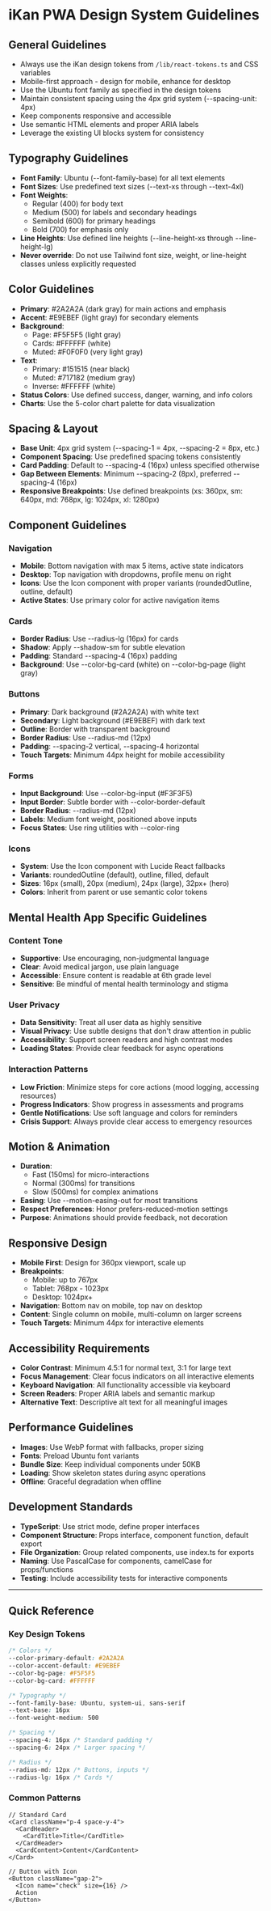# iKan PWA Design System Guidelines

## General Guidelines

* Always use the iKan design tokens from `/lib/react-tokens.ts` and CSS variables
* Mobile-first approach - design for mobile, enhance for desktop  
* Use the Ubuntu font family as specified in the design tokens
* Maintain consistent spacing using the 4px grid system (--spacing-unit: 4px)
* Keep components responsive and accessible
* Use semantic HTML elements and proper ARIA labels
* Leverage the existing UI blocks system for consistency

## Typography Guidelines

* **Font Family**: Ubuntu (--font-family-base) for all text elements
* **Font Sizes**: Use predefined text sizes (--text-xs through --text-4xl)
* **Font Weights**: 
  - Regular (400) for body text
  - Medium (500) for labels and secondary headings  
  - Semibold (600) for primary headings
  - Bold (700) for emphasis only
* **Line Heights**: Use defined line heights (--line-height-xs through --line-height-lg)
* **Never override**: Do not use Tailwind font size, weight, or line-height classes unless explicitly requested

## Color Guidelines

* **Primary**: #2A2A2A (dark gray) for main actions and emphasis
* **Accent**: #E9EBEF (light gray) for secondary elements
* **Background**: 
  - Page: #F5F5F5 (light gray)
  - Cards: #FFFFFF (white)
  - Muted: #F0F0F0 (very light gray)
* **Text**: 
  - Primary: #151515 (near black)
  - Muted: #717182 (medium gray)
  - Inverse: #FFFFFF (white)
* **Status Colors**: Use defined success, danger, warning, and info colors
* **Charts**: Use the 5-color chart palette for data visualization

## Spacing & Layout

* **Base Unit**: 4px grid system (--spacing-1 = 4px, --spacing-2 = 8px, etc.)
* **Component Spacing**: Use predefined spacing tokens consistently
* **Card Padding**: Default to --spacing-4 (16px) unless specified otherwise
* **Gap Between Elements**: Minimum --spacing-2 (8px), preferred --spacing-4 (16px)
* **Responsive Breakpoints**: Use defined breakpoints (xs: 360px, sm: 640px, md: 768px, lg: 1024px, xl: 1280px)

## Component Guidelines

### Navigation
* **Mobile**: Bottom navigation with max 5 items, active state indicators
* **Desktop**: Top navigation with dropdowns, profile menu on right
* **Icons**: Use the Icon component with proper variants (roundedOutline, outline, default)
* **Active States**: Use primary color for active navigation items

### Cards
* **Border Radius**: Use --radius-lg (16px) for cards
* **Shadow**: Apply --shadow-sm for subtle elevation
* **Padding**: Standard --spacing-4 (16px) padding
* **Background**: Use --color-bg-card (white) on --color-bg-page (light gray)

### Buttons
* **Primary**: Dark background (#2A2A2A) with white text
* **Secondary**: Light background (#E9EBEF) with dark text  
* **Outline**: Border with transparent background
* **Border Radius**: Use --radius-md (12px)
* **Padding**: --spacing-2 vertical, --spacing-4 horizontal
* **Touch Targets**: Minimum 44px height for mobile accessibility

### Forms
* **Input Background**: Use --color-bg-input (#F3F3F5)
* **Input Border**: Subtle border with --color-border-default
* **Border Radius**: --radius-md (12px)
* **Labels**: Medium font weight, positioned above inputs
* **Focus States**: Use ring utilities with --color-ring

### Icons
* **System**: Use the Icon component with Lucide React fallbacks
* **Variants**: roundedOutline (default), outline, filled, default
* **Sizes**: 16px (small), 20px (medium), 24px (large), 32px+ (hero)
* **Colors**: Inherit from parent or use semantic color tokens

## Mental Health App Specific Guidelines

### Content Tone
* **Supportive**: Use encouraging, non-judgmental language
* **Clear**: Avoid medical jargon, use plain language
* **Accessible**: Ensure content is readable at 6th grade level
* **Sensitive**: Be mindful of mental health terminology and stigma

### User Privacy
* **Data Sensitivity**: Treat all user data as highly sensitive
* **Visual Privacy**: Use subtle designs that don't draw attention in public
* **Accessibility**: Support screen readers and high contrast modes
* **Loading States**: Provide clear feedback for async operations

### Interaction Patterns
* **Low Friction**: Minimize steps for core actions (mood logging, accessing resources)
* **Progress Indicators**: Show progress in assessments and programs
* **Gentle Notifications**: Use soft language and colors for reminders
* **Crisis Support**: Always provide clear access to emergency resources

## Motion & Animation

* **Duration**: 
  - Fast (150ms) for micro-interactions
  - Normal (300ms) for transitions
  - Slow (500ms) for complex animations
* **Easing**: Use --motion-easing-out for most transitions
* **Respect Preferences**: Honor prefers-reduced-motion settings
* **Purpose**: Animations should provide feedback, not decoration

## Responsive Design

* **Mobile First**: Design for 360px viewport, scale up
* **Breakpoints**: 
  - Mobile: up to 767px
  - Tablet: 768px - 1023px  
  - Desktop: 1024px+
* **Navigation**: Bottom nav on mobile, top nav on desktop
* **Content**: Single column on mobile, multi-column on larger screens
* **Touch Targets**: Minimum 44px for interactive elements

## Accessibility Requirements

* **Color Contrast**: Minimum 4.5:1 for normal text, 3:1 for large text
* **Focus Management**: Clear focus indicators on all interactive elements
* **Keyboard Navigation**: All functionality accessible via keyboard
* **Screen Readers**: Proper ARIA labels and semantic markup
* **Alternative Text**: Descriptive alt text for all meaningful images

## Performance Guidelines

* **Images**: Use WebP format with fallbacks, proper sizing
* **Fonts**: Preload Ubuntu font variants
* **Bundle Size**: Keep individual components under 50KB
* **Loading**: Show skeleton states during async operations
* **Offline**: Graceful degradation when offline

## Development Standards

* **TypeScript**: Use strict mode, define proper interfaces
* **Component Structure**: Props interface, component function, default export
* **File Organization**: Group related components, use index.ts for exports
* **Naming**: Use PascalCase for components, camelCase for props/functions
* **Testing**: Include accessibility tests for interactive components

---

## Quick Reference

### Key Design Tokens
```css
/* Colors */
--color-primary-default: #2A2A2A
--color-accent-default: #E9EBEF  
--color-bg-page: #F5F5F5
--color-bg-card: #FFFFFF

/* Typography */
--font-family-base: Ubuntu, system-ui, sans-serif
--text-base: 16px
--font-weight-medium: 500

/* Spacing */
--spacing-4: 16px /* Standard padding */
--spacing-6: 24px /* Larger spacing */

/* Radius */
--radius-md: 12px /* Buttons, inputs */
--radius-lg: 16px /* Cards */
```

### Common Patterns
```tsx
// Standard Card
<Card className="p-4 space-y-4">
  <CardHeader>
    <CardTitle>Title</CardTitle>
  </CardHeader>
  <CardContent>Content</CardContent>
</Card>

// Button with Icon  
<Button className="gap-2">
  <Icon name="check" size={16} />
  Action
</Button>
```